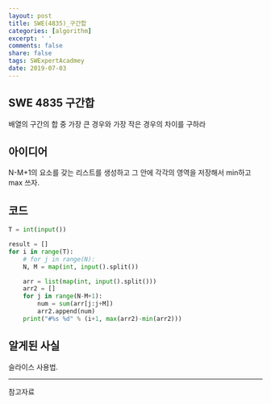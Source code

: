 ```yaml
---
layout: post
title: SWE(4835)_구간합
categories: [algorithm]
excerpt: ' '
comments: false
share: false
tags: SWExpertAcadmey
date: 2019-07-03
---
```


## SWE 4835 구간합

배열의 구간의 합 중 가장 큰 경우와
가장 작은 경우의 차이를 구하라

## 아이디어

N-M+1의 요소를 갖는 리스트를 생성하고
그 안에 각각의 영역을 저장해서
min하고 max 쓰자.

## 코드

```python
T = int(input())

result = []
for i in range(T):
    # for j in range(N):
    N, M = map(int, input().split())

    arr = list(map(int, input().split()))
    arr2 = []
    for j in range(N-M+1):
        num = sum(arr[j:j+M])
        arr2.append(num)
    print("#%s %d" % (i+1, max(arr2)-min(arr2)))

```

## 알게된 사실

슬라이스 사용법.

---

참고자료
